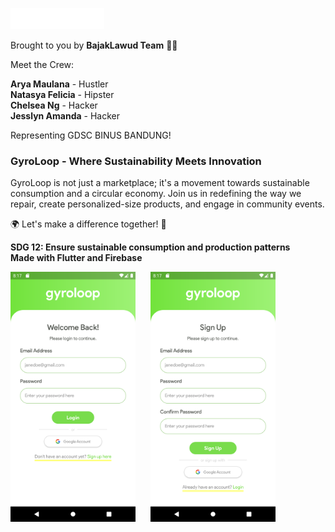 <p>
  <img src="assets/image/gyroloop.png" alt="gyroloop-logo" width="150">
</p>

<p>Brought to you by <b>BajakLawud Team</b> 🏴‍☠️</p>

<p>
  Meet the Crew:
</p>

<p>
  <b>Arya Maulana</b> - Hustler<br>
  <b>Natasya Felicia</b> - Hipster<br>
  <b>Chelsea Ng</b> - Hacker <br>
  <b>Jesslyn Amanda</b> - Hacker
</p>

<p>
  Representing GDSC BINUS BANDUNG!
</p>

<h3><b>GyroLoop</b> - Where Sustainability Meets Innovation</h3>

<p>
  GyroLoop is not just a marketplace; it's a movement towards sustainable consumption and a circular economy.
  Join us in redefining the way we repair, create personalized-size products, and engage in community events.
</p>

<p>
  🌍 Let's make a difference together! 🌿
</p>

<p>
  <b>SDG 12: Ensure sustainable consumption and production patterns</b>
  <br>
  <b>Made with Flutter and Firebase</b>
</p>

<p>
  <img src="assets/image/login.png" alt="gyroloop-login" width="200" style="margin-right: 20px;">
  <img src="assets/image/signup.png" alt="gyroloop-signup" width="200">
</p>


